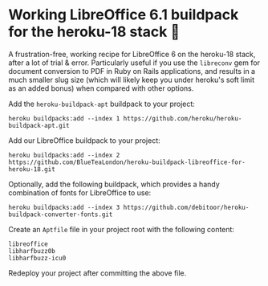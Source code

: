 # Working LibreOffice 6.1 buildpack for the heroku-18 stack 🎉

A frustration-free, working recipe for LibreOffice 6 on the heroku-18 stack, after a lot of trial & error. Particularly useful if you use the `libreconv` gem for document conversion to PDF in Ruby on Rails applications, and results in a much smaller slug size (which will likely keep you under heroku's soft limit as an added bonus) when compared with other options.

Add the `heroku-buildpack-apt` buildpack to your project:
```
heroku buildpacks:add --index 1 https://github.com/heroku/heroku-buildpack-apt.git
```

Add our LibreOffice buildpack to your project:
```
heroku buildpacks:add --index 2 https://github.com/BlueTeaLondon/heroku-buildpack-libreoffice-for-heroku-18.git
```

Optionally, add the following buildpack, which provides a handy combination of fonts for LibreOffice to use:
```
heroku buildpacks:add --index 3 https://github.com/debitoor/heroku-buildpack-converter-fonts.git
```

Create an `Aptfile` file in your project root with the following content:
```
libreoffice
libharfbuzz0b
libharfbuzz-icu0
```

Redeploy your project after committing the above file.
